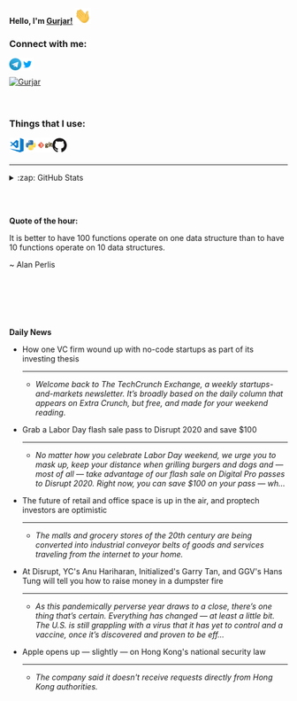 #### Hello, I'm [Gurjar!](https://GurjarKing.github.io) <img src="https://raw.githubusercontent.com/ABSphreak/ABSphreak/master/gifs/Hi.gif" width="30px"></h2>


### Connect with me:

[<img align="left" alt="Gurjar | Telegram" width="22px" src="https://raw.githubusercontent.com/github/explore/80688e429a7d4ef2fca1e82350fe8e3517d3494d/topics/telegram/telegram.png" />][Telegram]
[<img align="left" alt="Gurjar | Twitter" width="22px" src="https://raw.githubusercontent.com/github/explore/80688e429a7d4ef2fca1e82350fe8e3517d3494d/topics/twitter/twitter.png" />][Twitter]
<br >
<br >
<a href="https://github.com/GurjarKing"><img src="https://komarev.com/ghpvc/?username=GurjarKing" alt="Gurjar" /></a> <br />
<br />
<br />
<!-- <br >

![](https://visitor-badge.glitch.me/badge?page_id=GurjarKing)

<br /> -->

### Things that I use:

[<img align="left" alt="Visual Studio Code" width="26px" src="https://raw.githubusercontent.com/github/explore/80688e429a7d4ef2fca1e82350fe8e3517d3494d/topics/visual-studio-code/visual-studio-code.png" />][VSCode]
[<img align="left" alt="Python" width="26px" src="https://raw.githubusercontent.com/github/explore/80688e429a7d4ef2fca1e82350fe8e3517d3494d/topics/python/python.png" />][Python]
[<img align="left" alt="Git" width="26px" src="https://raw.githubusercontent.com/github/explore/80688e429a7d4ef2fca1e82350fe8e3517d3494d/topics/git/git.png" />][Git]
[<img align="left" alt="GitHub" width="26px" src="https://raw.githubusercontent.com/github/explore/78df643247d429f6cc873026c0622819ad797942/topics/github/github.png" />][Github]

<br />
<br />

---
<details>
  <summary>:zap: GitHub Stats</summary>

<img align="left" alt="Gurjar's Github Stats" src="https://github-readme-stats.vercel.app/api?username=GurjarKing&show_icons=true&hide_border=true&count_private=true&include_all_commit=true&theme=algolia" />

</details>

<!-- ### 🔔 My latest tweet
<a href="https://twitter.com/Gurjar_King43" target="_blank">
	<img src="https://github.com/GurjarKing/GurjarKing/raw/master/tweet.png" width="70%" align="center" alt="Click to view on Twitter" title="My latest tweet, as an image"/>
</a> -->
<br>

<pre>

</pre>

**Quote of the hour:**

It is better to have 100 functions operate on one data structure than to have 10 functions operate on 10 data structures.

~ Alan Perlis
<pre>

</pre>
<br>
<pre>


</pre>
<strong>Daily News</strong>
  
  - How one VC firm wound up with no-code startups as part of its investing thesis
     <hr/>
     
      - *Welcome back to The TechCrunch Exchange, a weekly startups-and-markets newsletter. It’s broadly based on the daily column that appears on Extra Crunch, but free, and made for your weekend reading.*
     
  - Grab a Labor Day flash sale pass to Disrupt 2020 and save $100
      <hr/>
      
      - *No matter how you celebrate Labor Day weekend, we urge you to mask up, keep your distance when grilling burgers and dogs and — most of all — take advantage of our flash sale on Digital Pro passes to Disrupt 2020. Right now, you can save $100 on your pass — wh…*
      
  - The future of retail and office space is up in the air, and proptech investors are optimistic
      <hr/>
      
      - *The malls and grocery stores of the 20th century are being converted into industrial conveyor belts of goods and services traveling from the internet to your home.*
      
  - At Disrupt, YC's Anu Hariharan, Initialized's Garry Tan, and GGV's Hans Tung will tell you how to raise money in a dumpster fire
      <hr/>
      
      - *As this pandemically perverse year draws to a close, there’s one thing that’s certain. Everything has changed — at least a little bit. The U.S. is still grappling with a virus that it has yet to control and a vaccine, once it’s discovered and proven to be eff…*
       
  - Apple opens up — slightly — on Hong Kong's national security law
      <hr/>
       
       - *The company said it doesn't receive requests directly from Hong Kong authorities.*
      

<br />

[VSCode]: https://code.visualstudio.com/
[Python]: https://www.python.org/
[Git]: https://git-scm.com/
[Github]: https://github.com/
[Telegram]: https://t.me/Gurjar_King/
[Twitter]: https://twitter.com/Gurjar_King43/
